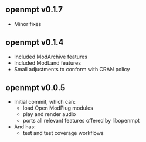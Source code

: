 openmpt v0.1.7
-------------

  * Minor fixes

openmpt v0.1.4
-------------

  * Included ModArchive features
  * Included ModLand features
  * Small adjustments to conform with CRAN policy

openmpt v0.0.5
-------------

  * Initial commit, which can:
    * load Open ModPlug modules
    * play and render audio
    * ports all relevant features offered by libopenmpt
  * And has:
    * test and test coverage workflows